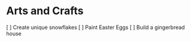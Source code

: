# Arts and Crafts

[ ] Create unique snowflakes
[ ] Paint Easter Eggs
[ ] Build a gingerbread house

